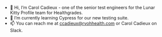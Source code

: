 - 👋 Hi, I’m Carol Cadieux - one of the senior test engineers for the Lunar Kitty Profile team for Healthgrades.
- 🏫 I’m currently learning Cypress for our new testing suite.
- 📫 You can reach me at ccadieux@rvohhealth.com or  Carol Cadieux on Slack.

<!---
ccadieux7117/ccadieux7117 is a ✨ special ✨ repository because its `README.md` (this file) appears on your GitHub profile.
You can click the Preview link to take a look at your changes.
--->

